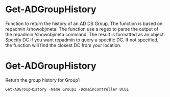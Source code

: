 # Get-ADGroupHistory
Function to return the history of an AD DS Group.
The function is based on repadmin /showobjmeta. The function use a regex to parse the output of the repadmin /showobjmeta command. The result is formatted as an object.
Specify DC if you want repadmin to query a specific DC. If not specified, the function will find the closest DC from your location.


# Get-ADGroupHistory
Return the group history for Group1
```powershell
Get-ADGroupHistory -Name Group1 -DomainController DC01
```

